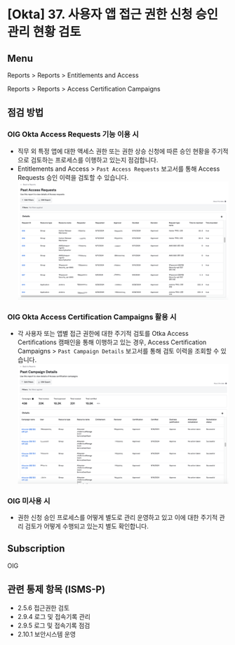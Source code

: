 # [Okta] 37. 사용자 앱 접근 권한 신청 승인 관리 현황 검토

## Menu 
Reports > Reports > Entitlements and Access

Reports > Reports > Access Certification Campaigns

## 점검 방법 
### OIG Okta Access Requests 기능 이용 시
- 직무 외 특정 앱에 대한 액세스 권한 또는 권한 상승 신청에 따른 승인 현황을 주기적으로 검토하는 프로세스를 이행하고 있는지 점검합니다. 
- Entitlements and Access > `Past Access Requests` 보고서를 통해 Access Requests 승인 이력을 검토할 수 있습니다. 
![Past Access Requests](images/past-access-requests.png)

### OIG Okta Access Certification Campaigns 활용 시
- 각 사용자 또는 앱별 접근 권한에 대한 주기적 검토를 Otka Access Certifications 캠패인을 통해 이행하고 있는 경우, Access Certification Campaigns > `Past Campaign Details` 보고서를 통해 검토 이력을 조회할 수 있습니다. 
![Past Campaign Details](images/past-campaign-details.png)

### OIG 미사용 시 
- 권한 신청 승인 프로세스를 어떻게 별도로 관리 운영하고 있고 이에 대한 주기적 관리 검토가 어떻게 수행되고 있는지 별도 확인합니다. 

## Subscription 
OIG

## 관련 통제 항목 (ISMS-P)
- 2.5.6 접근권한 검토
- 2.9.4 로그 및 접속기록 관리
- 2.9.5 로그 및 접속기록 점검
- 2.10.1 보안시스템 운영